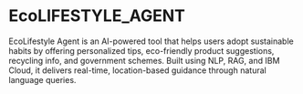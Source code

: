 # EcoLIFESTYLE_AGENT
EcoLifestyle Agent is an AI-powered tool that helps users adopt sustainable habits by offering personalized tips, eco-friendly product suggestions, recycling info, and government schemes. Built using NLP, RAG, and IBM Cloud, it delivers real-time, location-based guidance through natural language queries.
